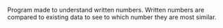 Program made to understand written numbers.
Written numbers are compared to existing data to see to which number they are most similar.
